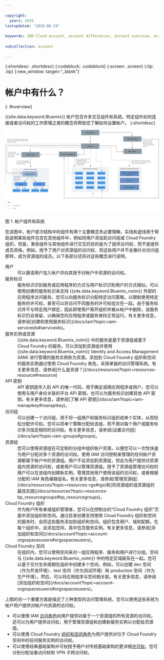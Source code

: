 ```yaml
---

copyright:
  years: 2019
lastupdated: "2019-06-19"

keywords: IBM Cloud account, account differences, account overview, account components, how access works

subcollection: account

---
```


{:shortdesc: .shortdesc}
{:codeblock: .codeblock}
{:screen: .screen}
{:tip: .tip}
{:new_window: target="_blank"}


# 帐户中有什么？
{: #overview}

{{site.data.keyword.Bluemix}} 帐户包含许多交互组件和系统。特定组件如何连接或者访问权的工作原理之类的概念将帮助您了解如何设置帐户。
{:shortdesc}

<a href="https://cloud.ibm.com/docs/api/content/account/images/account_diagram.svg">
  <img src="images/account_diagram.svg" alt="显示帐户中组件（包括服务、用户以及每项的子组件）的图。">
</a>

图 1. 帐户组件和系统

在该图中，帐户层次结构中的组件有两个主要概念务必要理解。实线和虚线用于帮助说明某些组件包含在其他组件中，例如将用户添加到访问组或 Cloud Foundry 组织。但是，某些组件与其他组件进行交互的目的是为了提供访问权，而不是提供成员资格。例如，授予了用户对资源组的访问权，但这些用户并不会像针对访问组那样，成为资源组的成员。以下各部分还将对这些概念进行说明。

<dl>
<dt>用户</dt>
<dd>可以邀请用户加入帐户并向其授予对帐户中资源的访问权。</dd>
<dt>服务标识</dt>
<dd>服务标识识别服务或应用程序的方式与用户标识识别用户的方式相似。可以使用创建的服务标识来支持 {{site.data.keyword.Bluemix_notm}} 外部的应用程序访问服务。您可以向服务标识分配特定访问策略，以限制使用特定服务的许可权，甚至可以将访问不同服务的许可权组合在一起。由于服务标识并不与特定用户绑定，因此即使用户离开组织并被从帐户中删除，该服务标识仍会保留，以确保您的应用程序或服务保持正常运行。有关更多信息，请参阅[创建和使用服务标识](/docs/iam?topic=iam-serviceids#serviceids)。</dd>
<dt>服务实例或资源</dt>
<dd>{{site.data.keyword.Bluemix_notm}} 中的服务是基于资源组或基于 Cloud Foundry 的服务。可以添加到资源组并使用 {{site.data.keyword.Bluemix_notm}} Identity and Access Management (IAM) 进行管理的服务实例称为资源。添加到 Cloud Foundry 组织和空间的服务实例通过使用 Cloud Foundry 角色，采用单独的访问管理系统。有关更多信息，请参阅[什么是资源？](/docs/resources?topic=resources-resource#resource)</dd>
<dt>API 密钥</dt>
<dd>API 密钥是传入到 API 的唯一代码，用于确定调用应用程序或用户。您可以使用与用户身份关联的平台 API 密钥，也可以为服务标识创建其他 API 密钥。有关更多信息，请参阅[了解 API 密钥](/docs/iam?topic=iam-manapikey#manapikey)。</dd>
<dt>访问组</dt>
<dd>可以创建一个访问组，用于将一组用户和服务标识组织成单个实体，从而轻松分配许可权。您可以将单个策略分配给该组，而不用对每个用户或服务标识多次指定相同的访问权。有关更多信息，请参阅[设置访问组](/docs/iam?topic=iam-groups#groups)。</dd>
<dt>资源组</dt>
<dd>您可以使用资源组在可定制的分组中组织帐户资源，以便您可以一次性快速为用户分配对多个资源的访问权。使用 IAM 访问控制来管理的任何帐户资源都属于帐户中的资源组。用户不会添加到资源组，但会为用户提供对资源组内资源的访问权，或者用户可以管理资源组。授予了资源组管理访问权的用户可以在该组内创建新实例，管理其他用户使用该组的访问权，或者根据分配的 IAM 角色编辑组名。有关更多信息，请参阅[管理资源组](/docs/resources?topic=resources-rgs#rgs)和[将资源组织成资源组的最佳实践](/docs/resources?topic=resources-bp_resourcegroups#bp_resourcegroups)。</dd>
<dt>Cloud Foundry 组织</dt>
<dd>作为帐户所有者或组织管理者，您可以在控制台的“Cloud Foundry 组织”页面中添加组织和空间。通过目录创建支持使用 Cloud Foundry 组织和空间的服务时，会将这些服务添加到组织和空间。组织包含用户、域和配额。在每个组织中，会添加空间，其中包含服务实例。有关更多信息，请参阅[添加组织和空间](/docs/account?topic=account-orgsspacesusers#orgsspacesusers)。</dd>
<dt>Cloud Foundry 空间</dt>
<dd>在组织内，您可以使用空间来对一组应用程序、服务和用户进行分组。空间与 {{site.data.keyword.Bluemix_notm}} 中的特定区域联系在一起。您可以基于交付生命周期在组织中创建多个空间。例如，可以创建 dev 空间（作为开发环境）、test 空间（作为测试环境）和 production 空间（作为生产环境）。然后，可以将应用程序与空间相关联。有关更多信息，请参阅[添加组织和空间](/docs/account?topic=account-orgsspacesusers#orgsspacesusers)。</dd>
</dl>

上图的另一个重要方面是描述了三种类型的访问管理系统，您可以使用这些系统为帐户用户提供对帐户内资源的访问权。

  * 可以使用 IAM [访问角色](/docs/iam?topic=iam-userroles#iamusermanrol)向用户提供对属于一个资源组的所有资源的访问权。还可以为用户提供访问权，用于管理资源组和创建新服务实例以分配给资源组。
  * 可以使用 Cloud Foundry [组织和空间角色](/docs/iam?topic=iam-cfaccess#cfroles)为用户提供对位于 Cloud Foundry 空间中的任何服务实例的访问权。
  * 可以使用经典基础架构许可权授予用户对传统基础架构的更详细[许可权](/docs/iam?topic=iam-infrapermission#infrapermission)。您可分别分配设备访问权和 VPN 子网访问权。
